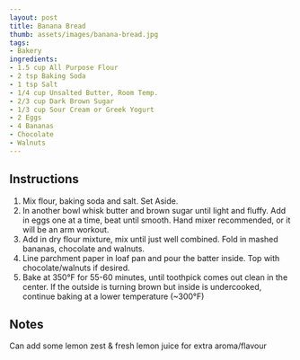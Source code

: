 ```yaml
---
layout: post
title: Banana Bread
thumb: assets/images/banana-bread.jpg
tags:
- Bakery
ingredients:
- 1.5 cup All Purpose Flour
- 2 tsp Baking Soda
- 1 tsp Salt
- 1/4 cup Unsalted Butter, Room Temp.
- 2/3 cup Dark Brown Sugar
- 1/3 cup Sour Cream or Greek Yogurt
- 2 Eggs
- 4 Bananas
- Chocolate
- Walnuts
---
```


## Instructions
1. Mix flour, baking soda and salt. Set Aside.
2. In another bowl whisk butter and brown sugar until light and fluffy. Add in eggs one at a time, beat until smooth. Hand mixer recommended, or it will be an arm workout.
3. Add in dry flour mixture, mix until just well combined. Fold in mashed bananas, chocolate and walnuts.
4. Line parchment paper in loaf pan and pour the batter inside. Top with chocolate/walnuts if desired.
5. Bake at 350°F for 55-60 minutes, until toothpick comes out clean in the center. If the outside is turning brown but inside is undercooked, continue baking at a lower temperature (~300°F)

## Notes
Can add some lemon zest & fresh lemon juice for extra aroma/flavour